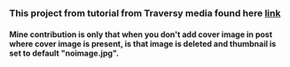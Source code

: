### This project from tutorial from Traversy media found here [link](https://www.youtube.com/watch?v=EU7PRmCpx-0&list=PLillGF-RfqbYhQsN5WMXy6VsDMKGadrJ-)

#### Mine contribution is only that when you don't add cover image in post where cover image is present, is that image is deleted and thumbnail is set to default "noimage.jpg". 
